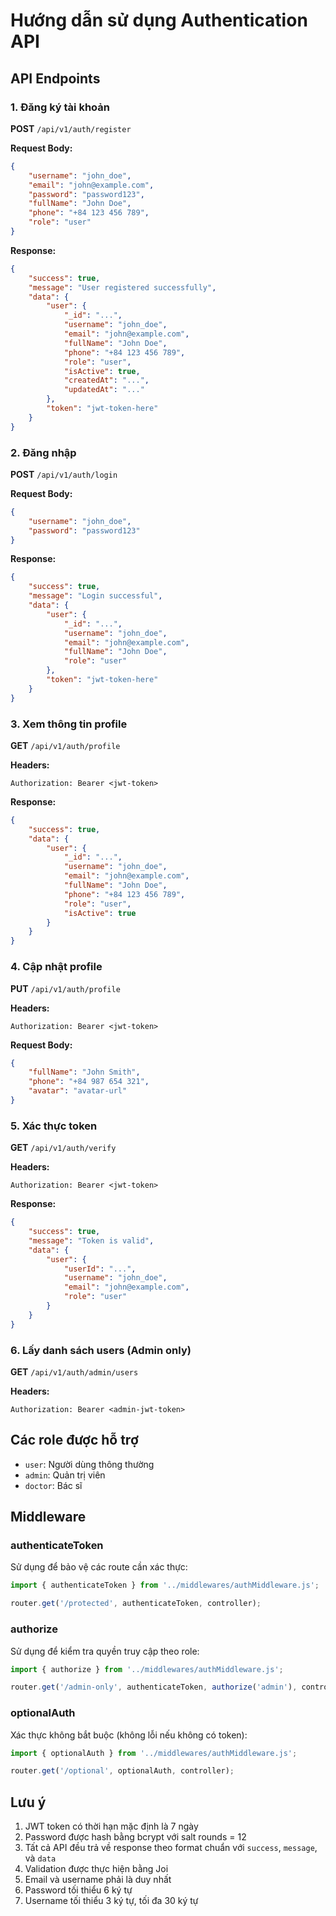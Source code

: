 # Hướng dẫn sử dụng Authentication API

## API Endpoints

### 1. Đăng ký tài khoản

**POST** `/api/v1/auth/register`

**Request Body:**

```json
{
    "username": "john_doe",
    "email": "john@example.com",
    "password": "password123",
    "fullName": "John Doe",
    "phone": "+84 123 456 789",
    "role": "user"
}
```

**Response:**

```json
{
    "success": true,
    "message": "User registered successfully",
    "data": {
        "user": {
            "_id": "...",
            "username": "john_doe",
            "email": "john@example.com",
            "fullName": "John Doe",
            "phone": "+84 123 456 789",
            "role": "user",
            "isActive": true,
            "createdAt": "...",
            "updatedAt": "..."
        },
        "token": "jwt-token-here"
    }
}
```

### 2. Đăng nhập

**POST** `/api/v1/auth/login`

**Request Body:**

```json
{
    "username": "john_doe",
    "password": "password123"
}
```

**Response:**

```json
{
    "success": true,
    "message": "Login successful",
    "data": {
        "user": {
            "_id": "...",
            "username": "john_doe",
            "email": "john@example.com",
            "fullName": "John Doe",
            "role": "user"
        },
        "token": "jwt-token-here"
    }
}
```

### 3. Xem thông tin profile

**GET** `/api/v1/auth/profile`

**Headers:**

```
Authorization: Bearer <jwt-token>
```

**Response:**

```json
{
    "success": true,
    "data": {
        "user": {
            "_id": "...",
            "username": "john_doe",
            "email": "john@example.com",
            "fullName": "John Doe",
            "phone": "+84 123 456 789",
            "role": "user",
            "isActive": true
        }
    }
}
```

### 4. Cập nhật profile

**PUT** `/api/v1/auth/profile`

**Headers:**

```
Authorization: Bearer <jwt-token>
```

**Request Body:**

```json
{
    "fullName": "John Smith",
    "phone": "+84 987 654 321",
    "avatar": "avatar-url"
}
```

### 5. Xác thực token

**GET** `/api/v1/auth/verify`

**Headers:**

```
Authorization: Bearer <jwt-token>
```

**Response:**

```json
{
    "success": true,
    "message": "Token is valid",
    "data": {
        "user": {
            "userId": "...",
            "username": "john_doe",
            "email": "john@example.com",
            "role": "user"
        }
    }
}
```

### 6. Lấy danh sách users (Admin only)

**GET** `/api/v1/auth/admin/users`

**Headers:**

```
Authorization: Bearer <admin-jwt-token>
```

## Các role được hỗ trợ

-   `user`: Người dùng thông thường
-   `admin`: Quản trị viên
-   `doctor`: Bác sĩ

## Middleware

### authenticateToken

Sử dụng để bảo vệ các route cần xác thực:

```javascript
import { authenticateToken } from '../middlewares/authMiddleware.js';

router.get('/protected', authenticateToken, controller);
```

### authorize

Sử dụng để kiểm tra quyền truy cập theo role:

```javascript
import { authorize } from '../middlewares/authMiddleware.js';

router.get('/admin-only', authenticateToken, authorize('admin'), controller);
```

### optionalAuth

Xác thực không bắt buộc (không lỗi nếu không có token):

```javascript
import { optionalAuth } from '../middlewares/authMiddleware.js';

router.get('/optional', optionalAuth, controller);
```

## Lưu ý

1. JWT token có thời hạn mặc định là 7 ngày
2. Password được hash bằng bcrypt với salt rounds = 12
3. Tất cả API đều trả về response theo format chuẩn với `success`, `message`, và `data`
4. Validation được thực hiện bằng Joi
5. Email và username phải là duy nhất
6. Password tối thiểu 6 ký tự
7. Username tối thiểu 3 ký tự, tối đa 30 ký tự

